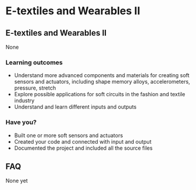 # E-textiles and Wearables II

## E-textiles and Wearables II

None
### Learning outcomes

* Understand more advanced components and materials for creating soft sensors and actuators, including shape memory alloys, accelerometers, pressure,  stretch
* Explore possible applications for soft circuits in the fashion and textile industry
* Understand and learn different inputs and outputs

### Have you?

* Built one or more soft sensors and actuators
* Created your code and connected with input and output
* Documented the project and included all the source files

## FAQ

None yet
